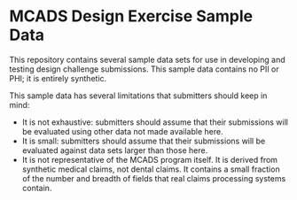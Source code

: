 # MCADS Design Exercise Sample Data

This repository contains several sample data sets for use in developing and testing design challenge submissions.
This sample data contains no PII or PHI; it is entirely synthetic.

This sample data has several limitations that submitters should keep in mind:

* It is not exhaustive:
    submitters should assume that their submissions will be evaluated using other data not made available here.
* It is small:
    submitters should assume that their submissions will be evaluated against data sets larger than those here.
* It is not representative of the MCADS program itself.
  It is derived from synthetic medical claims, not dental claims.
  It contains a small fraction of the number and breadth of fields that real claims processing systems contain.
